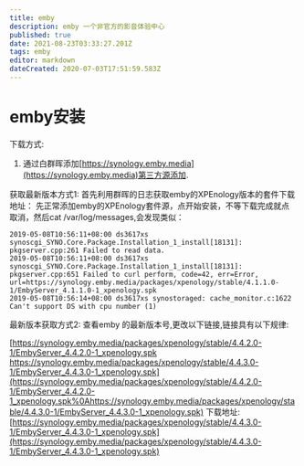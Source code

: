 ```yaml
---
title: emby 
description: emby 一个非官方的影音体验中心
published: true
date: 2021-08-23T03:33:27.201Z
tags: emby
editor: markdown
dateCreated: 2020-07-03T17:51:59.583Z
---
```


# emby安装
下载方式:
1. 通过白群晖添加[https://synology.emby.media](https://synology.emby.media)第三方源添加.

获取最新版本方式1:
首先利用群晖的日志获取emby的XPEnology版本的套件下载地址：
先正常添加emby的XPEnology套件源，点开始安装，不等下载完成就点取消，然后cat /var/log/messages,会发现类似：
```log
2019-05-08T10:56:11+08:00 ds3617xs synoscgi_SYNO.Core.Package.Installation_1_install[18131]: pkgserver.cpp:261 Failed to read data.
2019-05-08T10:56:11+08:00 ds3617xs synoscgi_SYNO.Core.Package.Installation_1_install[18131]: pkgserver.cpp:651 Failed to curl perform, code=42, err=Error, url=https://synology.emby.media/packages/xpenology/stable/4.1.1.0-1/EmbyServer_4.1.1.0-1_xpenology.spk
2019-05-08T10:56:14+08:00 ds3617xs synostoraged: cache_monitor.c:1622 Can't support DS with cpu number (1)
```
最新版本获取方式2:
查看emby 的最新版本号,更改以下链接,链接具有以下规律:

[https://synology.emby.media/packages/xpenology/stable/4.4.2.0-1/EmbyServer_4.4.2.0-1_xpenology.spk
https://synology.emby.media/packages/xpenology/stable/4.4.3.0-1/EmbyServer_4.4.3.0-1_xpenology.spk](https://synology.emby.media/packages/xpenology/stable/4.4.2.0-1/EmbyServer_4.4.2.0-1_xpenology.spk%0Ahttps://synology.emby.media/packages/xpenology/stable/4.4.3.0-1/EmbyServer_4.4.3.0-1_xpenology.spk)
下载地址:
[https://synology.emby.media/packages/xpenology/stable/4.4.3.0-1/EmbyServer_4.4.3.0-1_xpenology.spk](https://synology.emby.media/packages/xpenology/stable/4.4.3.0-1/EmbyServer_4.4.3.0-1_xpenology.spk)
